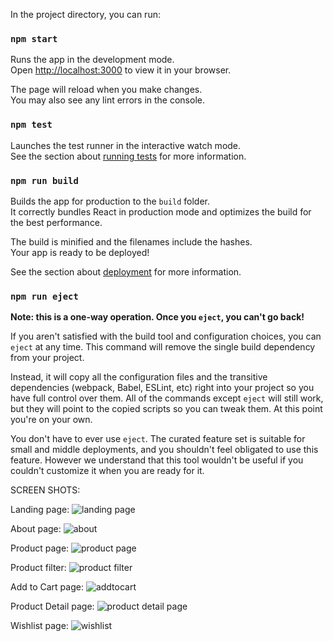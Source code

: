 In the project directory, you can run:

### `npm start`

Runs the app in the development mode.\
Open [http://localhost:3000](http://localhost:3000) to view it in your browser.

The page will reload when you make changes.\
You may also see any lint errors in the console.

### `npm test`

Launches the test runner in the interactive watch mode.\
See the section about [running tests](https://facebook.github.io/create-react-app/docs/running-tests) for more information.

### `npm run build`

Builds the app for production to the `build` folder.\
It correctly bundles React in production mode and optimizes the build for the best performance.

The build is minified and the filenames include the hashes.\
Your app is ready to be deployed!

See the section about [deployment](https://facebook.github.io/create-react-app/docs/deployment) for more information.

### `npm run eject`

**Note: this is a one-way operation. Once you `eject`, you can't go back!**

If you aren't satisfied with the build tool and configuration choices, you can `eject` at any time. This command will remove the single build dependency from your project.

Instead, it will copy all the configuration files and the transitive dependencies (webpack, Babel, ESLint, etc) right into your project so you have full control over them. All of the commands except `eject` will still work, but they will point to the copied scripts so you can tweak them. At this point you're on your own.

You don't have to ever use `eject`. The curated feature set is suitable for small and middle deployments, and you shouldn't feel obligated to use this feature. However we understand that this tool wouldn't be useful if you couldn't customize it when you are ready for it.



SCREEN SHOTS:

Landing page:
![landing page](https://github.com/user-attachments/assets/af3c5820-fc92-41b3-bfe4-62521bd07018)

About page:
![about](https://github.com/user-attachments/assets/722ebf1d-bf03-40ff-a616-e0e2483a09ed)

Product page:
![product page](https://github.com/user-attachments/assets/adec7348-57f5-412b-b1be-7269839b4072)

Product filter:
![product filter](https://github.com/user-attachments/assets/10c53f76-7f1f-461d-b2e6-1b2168b017e9)

Add to Cart page:
![addtocart](https://github.com/user-attachments/assets/8c60fb98-41ef-4763-ba47-11052aed9491)

Product Detail page:
![product detail page](https://github.com/user-attachments/assets/1b2ce2e2-9045-4e99-b741-5592ad7ac729)

Wishlist page:
![wishlist](https://github.com/user-attachments/assets/3d2d7e2b-644f-4d08-b574-947b408ead4c)
